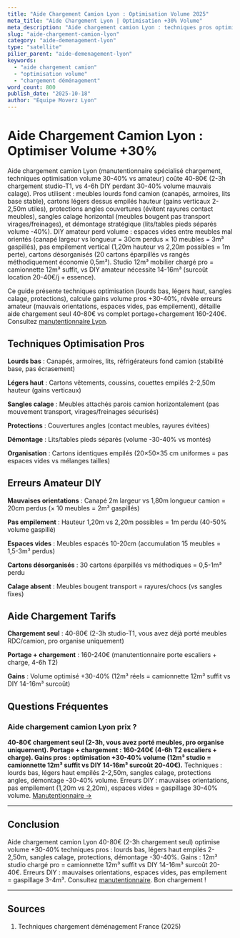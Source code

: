 ```yaml
---
title: "Aide Chargement Camion Lyon : Optimisation Volume 2025"
meta_title: "Aide Chargement Lyon | Optimisation +30% Volume"
meta_description: "Aide chargement camion Lyon : techniques pros optimisation +30-40% volume, calage, sangles. Manutentionnaire chargement 40-80€."
slug: "aide-chargement-camion-lyon"
category: "aide-demenagement-lyon"
type: "satellite"
pilier_parent: "aide-demenagement-lyon"
keywords:
  - "aide chargement camion"
  - "optimisation volume"
  - "chargement déménagement"
word_count: 800
publish_date: "2025-10-18"
author: "Équipe Moverz Lyon"
---
```


# Aide Chargement Camion Lyon : Optimiser Volume +30%

Aide chargement camion Lyon (manutentionnaire spécialisé chargement, techniques optimisation volume 30-40% vs amateur) coûte 40-80€ (2-3h chargement studio-T1, vs 4-6h DIY perdant 30-40% volume mauvais calage). Pros utilisent : meubles lourds fond camion (canapés, armoires, lits base stable), cartons légers dessus empilés hauteur (gains verticaux 2-2,50m utiles), protections angles couvertures (évitent rayures contact meubles), sangles calage horizontal (meubles bougent pas transport virages/freinages), et démontage stratégique (lits/tables pieds séparés volume -40%). DIY amateur perd volume : espaces vides entre meubles mal orientés (canapé largeur vs longueur = 30cm perdus × 10 meubles = 3m³ gaspillés), pas empilement vertical (1,20m hauteur vs 2,20m possibles = 1m perte), cartons désorganisés (20 cartons éparpillés vs rangés méthodiquement économie 0,5m³). Studio 12m³ mobilier chargé pro = camionnette 12m³ suffit, vs DIY amateur nécessite 14-16m³ (surcoût location 20-40€/j + essence).

Ce guide présente techniques optimisation (lourds bas, légers haut, sangles calage, protections), calcule gains volume pros +30-40%, révèle erreurs amateur (mauvais orientations, espaces vides, pas empilement), détaille aide chargement seul 40-80€ vs complet portage+chargement 160-240€. Consultez [manutentionnaire Lyon](/blog/aide-demenagement-lyon/manutentionnaire-demenagement-lyon).

## Techniques Optimisation Pros

**Lourds bas** : Canapés, armoires, lits, réfrigérateurs fond camion (stabilité base, pas écrasement)

**Légers haut** : Cartons vêtements, coussins, couettes empilés 2-2,50m hauteur (gains verticaux)

**Sangles calage** : Meubles attachés parois camion horizontalement (pas mouvement transport, virages/freinages sécurisés)

**Protections** : Couvertures angles (contact meubles, rayures évitées)

**Démontage** : Lits/tables pieds séparés (volume -30-40% vs montés)

**Organisation** : Cartons identiques empilés (20×50×35 cm uniformes = pas espaces vides vs mélanges tailles)

## Erreurs Amateur DIY

**Mauvaises orientations** : Canapé 2m largeur vs 1,80m longueur camion = 20cm perdus (× 10 meubles = 2m³ gaspillés)

**Pas empilement** : Hauteur 1,20m vs 2,20m possibles = 1m perdu (40-50% volume gaspillé)

**Espaces vides** : Meubles espacés 10-20cm (accumulation 15 meubles = 1,5-3m³ perdus)

**Cartons désorganisés** : 30 cartons éparpillés vs méthodiques = 0,5-1m³ perdu

**Calage absent** : Meubles bougent transport = rayures/chocs (vs sangles fixes)

## Aide Chargement Tarifs

**Chargement seul** : 40-80€ (2-3h studio-T1, vous avez déjà porté meubles RDC/camion, pro organise uniquement)

**Portage + chargement** : 160-240€ (manutentionnaire porte escaliers + charge, 4-6h T2)

**Gains** : Volume optimisé +30-40% (12m³ réels = camionnette 12m³ suffit vs DIY 14-16m³ surcoût)

## Questions Fréquentes

### Aide chargement camion Lyon prix ?

**40-80€ chargement seul (2-3h, vous avez porté meubles, pro organise uniquement). Portage + chargement : 160-240€ (4-6h T2 escaliers + charge). Gains pros : optimisation +30-40% volume (12m³ studio = camionnette 12m³ suffit vs DIY 14-16m³ surcoût 20-40€).** Techniques : lourds bas, légers haut empilés 2-2,50m, sangles calage, protections angles, démontage -30-40% volume. Erreurs DIY : mauvaises orientations, pas empilement (1,20m vs 2,20m), espaces vides = gaspillage 30-40% volume. [Manutentionnaire →](/blog/aide-demenagement-lyon/manutentionnaire-demenagement-lyon)

---

## Conclusion

Aide chargement camion Lyon 40-80€ (2-3h chargement seul) optimise volume +30-40% techniques pros : lourds bas, légers haut empilés 2-2,50m, sangles calage, protections, démontage -30-40%. Gains : 12m³ studio chargé pro = camionnette 12m³ suffit vs DIY 14-16m³ surcoût 20-40€. Erreurs DIY : mauvaises orientations, espaces vides, pas empilement = gaspillage 3-4m³. Consultez [manutentionnaire](/blog/aide-demenagement-lyon/manutentionnaire-demenagement-lyon). Bon chargement !

---

## Sources

1. Techniques chargement déménagement France (2025)


